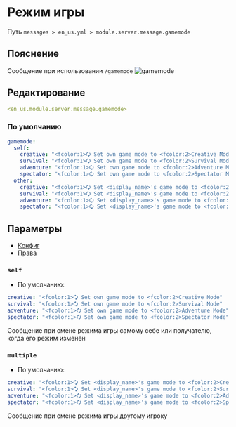 # Режим игры
Путь `messages > en_us.yml > module.server.message.gamemode`

## Пояснение
Сообщение при использовании `/gamemode`
![gamemode](/gamemode.png)

## Редактирование
```yaml
<en_us.module.server.message.gamemode>
```

### По умолчанию
```yaml
gamemode:
  self:
    creative: "<fcolor:1>🗘 Set own game mode to <fcolor:2>Creative Mode"
    survival: "<fcolor:1>🗘 Set own game mode to <fcolor:2>Survival Mode"
    adventure: "<fcolor:1>🗘 Set own game mode to <fcolor:2>Adventure Mode"
    spectator: "<fcolor:1>🗘 Set own game mode to <fcolor:2>Spectator Mode"
  other:
    creative: "<fcolor:1>🗘 Set <display_name>'s game mode to <fcolor:2>Creative Mode"
    survival: "<fcolor:1>🗘 Set <display_name>'s game mode to <fcolor:2>Survival Mode"
    adventure: "<fcolor:1>🗘 Set <display_name>'s game mode to <fcolor:2>Adventure Mode"
    spectator: "<fcolor:1>🗘 Set <display_name>'s game mode to <fcolor:2>Spectator Mode"
```

## Параметры

- [Конфиг](/ru/config/module/server/message/gamemode/)
- [Права](/ru/permissions/module/server/message/gamemode/)

### `self`
- По умолчанию:
```yaml
creative: "<fcolor:1>🗘 Set own game mode to <fcolor:2>Creative Mode"
survival: "<fcolor:1>🗘 Set own game mode to <fcolor:2>Survival Mode"
adventure: "<fcolor:1>🗘 Set own game mode to <fcolor:2>Adventure Mode"
spectator: "<fcolor:1>🗘 Set own game mode to <fcolor:2>Spectator Mode"
```

Сообщение при смене режима игры самому себе или получателю, когда его режим изменён

### `multiple`
- По умолчанию:
```yaml
creative: "<fcolor:1>🗘 Set <display_name>'s game mode to <fcolor:2>Creative Mode"
survival: "<fcolor:1>🗘 Set <display_name>'s game mode to <fcolor:2>Survival Mode"
adventure: "<fcolor:1>🗘 Set <display_name>'s game mode to <fcolor:2>Adventure Mode"
spectator: "<fcolor:1>🗘 Set <display_name>'s game mode to <fcolor:2>Spectator Mode"
```

Сообщение при смене режима игры другому игроку